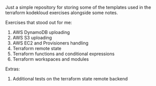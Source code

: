 Just a simple repository for storing some of the templates used in the terraform kodekloud exercises alongside some notes.

Exercises that stood out for me:
1. AWS DynamoDB uploading
2. AWS S3 uploading
3. AWS EC2 and Provisioners handling
4. Terraform remote state
5. Terraform functions and conditional expressions
6. Terraform workspaces and modules

Extras:
1. Additional tests on the terraform state remote backend